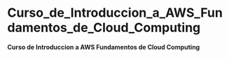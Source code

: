 # Curso_de_Introduccion_a_AWS_Fundamentos_de_Cloud_Computing
**Curso de Introduccion a AWS Fundamentos de Cloud Computing**
